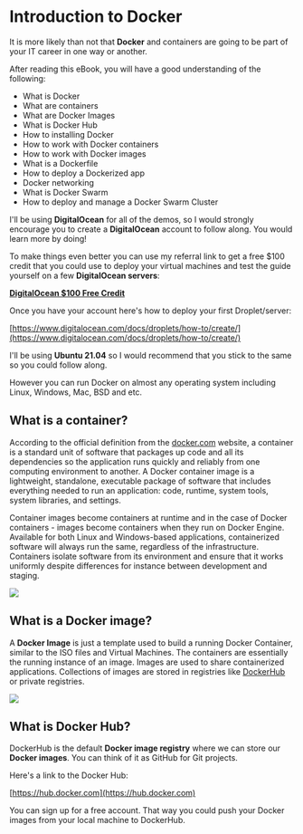 # Introduction to Docker

It is more likely than not that **Docker** and containers are going to be part of your IT career in one way or another.

After reading this eBook, you will have a good understanding of the following:

* What is Docker
* What are containers
* What are Docker Images
* What is Docker Hub
* How to installing Docker
* How to work with Docker containers
* How to work with Docker images
* What is a Dockerfile
* How to deploy a Dockerized app
* Docker networking
* What is Docker Swarm
* How to deploy and manage a Docker Swarm Cluster

I'll be using **DigitalOcean** for all of the demos, so I would strongly encourage you to create a **DigitalOcean** account to follow along. You would learn more by doing!

To make things even better you can use my referral link to get a free $100 credit that you could use to deploy your virtual machines and test the guide yourself on a few **DigitalOcean servers**:

**[DigitalOcean $100 Free Credit](https://m.do.co/c/2a9bba940f39)**

Once you have your account here's how to deploy your first Droplet/server:

[https://www.digitalocean.com/docs/droplets/how-to/create/](https://www.digitalocean.com/docs/droplets/how-to/create/)

I'll be using **Ubuntu 21.04** so I would recommend that you stick to the same so you could follow along.

However you can run Docker on almost any operating system including Linux, Windows, Mac, BSD and etc.


## What is a container?

According to the official definition from the [docker.com](docker.com) website, a container is a standard unit of software that packages up code and all its dependencies so the application runs quickly and reliably from one computing environment to another. A Docker container image is a lightweight, standalone, executable package of software that includes everything needed to run an application: code, runtime, system tools, system libraries, and settings.

Container images become containers at runtime and in the case of Docker containers - images become containers when they run on Docker Engine. Available for both Linux and Windows-based applications, containerized software will always run the same, regardless of the infrastructure. Containers isolate software from its environment and ensure that it works uniformly despite differences for instance between development and staging.

![](https://github.com/bobbyiliev/introduction-to-docker-ebook/raw/main/ebook/en/assets/infrastructure.png)


## What is a Docker image?

A **Docker Image** is just a template used to build a running Docker Container, similar to the ISO files and Virtual Machines. The containers are essentially the running instance of an image. Images are used to share containerized applications. Collections of images are stored in registries like [DockerHub](https://hub.docker.com/) or private registries.

![](https://github.com/bobbyiliev/introduction-to-docker-ebook/raw/main/ebook/en/assets/process.png)


## What is Docker Hub?

DockerHub is the default **Docker image registry** where we can store our **Docker images**. You can think of it as GitHub for Git projects.

Here's a link to the Docker Hub:

[https://hub.docker.com](https://hub.docker.com)

You can sign up for a free account. That way you could push your Docker images from your local machine to DockerHub.

